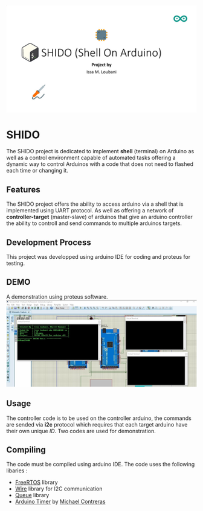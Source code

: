 ![SHIDO Framework Poster](https://raw.githubusercontent.com/IssaLoubani99/shido-framework/main/images/title.jpg)
# SHIDO
The SHIDO project is dedicated to implement **shell** (terminal) on Arduino as well as a control environment capable of automated tasks offering a dynamic way to control Arduinos with a code that does not need to flashed each time or changing it.

## Features
The SHIDO project offers the ability to access arduino via a shell that is implemented using UART protocol. As well as offering a network of **controller-target** (master-slave) of arduinos that give an arduino controller the ability to controll and send commands to multiple arduinos targets.

## Development Process
This project was developped using arduino IDE for coding and proteus for testing.

## DEMO
A demonstration using proteus software.
![Demo](https://raw.githubusercontent.com/IssaLoubani99/shido-framework/main/images/embeded.jpg)

## Usage
The controller code is to be used on the controller arduino, the commands are sended via **i2c** protocol which requires that each target arduino have their own unique *ID*. Two codes are used for demonstration.

## Compiling
The code must be compiled using arduino IDE. The code uses the following libaries :

 - [FreeRTOS](https://www.arduino.cc/reference/en/libraries/freertos/) library
 - [Wire](https://www.arduino.cc/en/reference/wire) library for I2C communication
 - [Queue](https://www.arduino.cc/reference/en/libraries/queue/) library
 - [Arduino Timer](https://github.com/contrem/arduino-timer) by [Michael Contreras](https://github.com/contrem)
